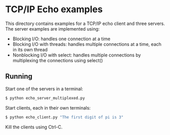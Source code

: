 # TCP/IP Echo examples
This directory contains examples for a TCP/IP echo client and three servers. The server examples are implemented using:

* Blocking I/O: handles one connection at a time
* Blocking I/O with threads: handles multiple connections at a time, each in its own thread
* Nonblocking I/O with select: handles multiple connections by multiplexing the connections using select()

## Running
Start one of the servers in a terminal:

```bash
$ python echo_server_multiplexed.py
```

Start clients, each in their own terminals:

```bash
$ python echo_client.py "The first digit of pi is 3"
```

Kill the clients using Ctrl-C.
